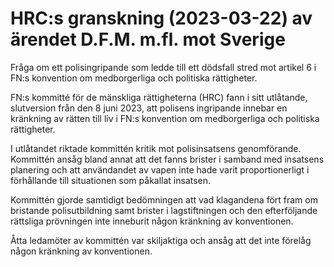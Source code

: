 # HRC:s granskning (2023-03-22) av ärendet D.F.M. m.fl. mot Sverige

Fråga om ett polisingripande som ledde till ett dödsfall stred mot artikel 6 i FN:s konvention om medborgerliga och politiska rättigheter.

FN:s kommitté för de mänskliga rättigheterna (HRC) fann i sitt utlåtande, slutversion från den 8 juni 2023, att polisens ingripande innebar en kränkning av rätten till liv i FN:s konvention om medborgerliga och politiska rättigheter.

I utlåtandet riktade kommittén kritik mot polisinsatsens genomförande. Kommittén ansåg bland annat att det fanns brister i samband med insatsens planering och att användandet av vapen inte hade varit proportionerligt i förhållande till situationen som påkallat insatsen.

Kommittén gjorde samtidigt bedömningen att vad klagandena fört fram om bristande polisutbildning samt brister i lagstiftningen och den efterföljande rättsliga prövningen inte inneburit någon kränkning av konventionen.

Åtta ledamöter av kommittén var skiljaktiga och ansåg att det inte förelåg någon kränkning av konventionen.
